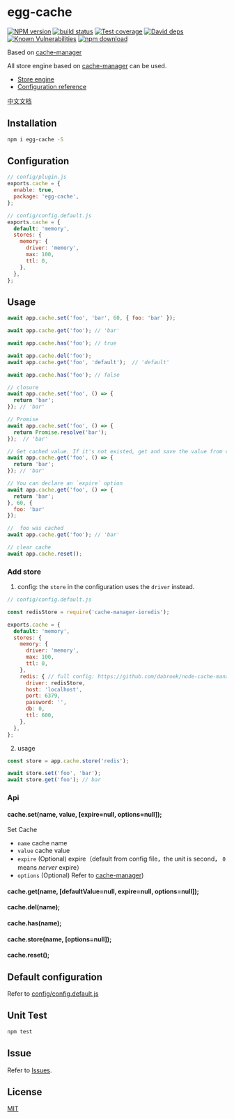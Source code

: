 # egg-cache

[![NPM version][npm-image]][npm-url]
[![build status][travis-image]][travis-url]
[![Test coverage][codecov-image]][codecov-url]
[![David deps][david-image]][david-url]
[![Known Vulnerabilities][snyk-image]][snyk-url]
[![npm download][download-image]][download-url]

[npm-image]: https://img.shields.io/npm/v/egg-cache.svg?style=flat-square
[npm-url]: https://npmjs.org/package/egg-cache
[travis-image]: https://img.shields.io/travis/hexindai/egg-cache.svg?style=flat-square
[travis-url]: https://travis-ci.org/hexindai/egg-cache
[codecov-image]: https://img.shields.io/codecov/c/github/hexindai/egg-cache.svg?style=flat-square
[codecov-url]: https://codecov.io/github/hexindai/egg-cache?branch=master
[david-image]: https://img.shields.io/david/hexindai/egg-cache.svg?style=flat-square
[david-url]: https://david-dm.org/hexindai/egg-cache
[snyk-image]: https://snyk.io/test/npm/egg-cache/badge.svg?style=flat-square
[snyk-url]: https://snyk.io/test/npm/egg-cache
[download-image]: https://img.shields.io/npm/dm/egg-cache.svg?style=flat-square
[download-url]: https://npmjs.org/package/egg-cache

Based on [cache-manager](https://github.com/BryanDonovan/node-cache-manager)

All store engine based on [cache-manager](https://github.com/BryanDonovan/node-cache-manager) can be used.
* [Store engine](https://github.com/BryanDonovan/node-cache-manager#store-engines)
* [Configuration reference](#store)

[中文文档](README.zh_CN.md)

## Installation

```sh
npm i egg-cache -S
```

## Configuration

```js
// config/plugin.js
exports.cache = {
  enable: true,
  package: 'egg-cache',
};
```

```js
// config/config.default.js
exports.cache = {
  default: 'memory',
  stores: {
    memory: {
      driver: 'memory',
      max: 100,
      ttl: 0,
    },
  },
};
```
## Usage

```js
await app.cache.set('foo', 'bar', 60, { foo: 'bar' });

await app.cache.get('foo'); // 'bar'

await app.cache.has('foo'); // true

await app.cache.del('foo');
await app.cache.get('foo', 'default');  // 'default'

await app.cache.has('foo'); // false

// closure
await app.cache.set('foo', () => {
  return 'bar';
}); // 'bar'

// Promise
await app.cache.set('foo', () => {
  return Promise.resolve('bar');
});  // 'bar'

// Get cached value. If it's not existed, get and save the value from closure
await app.cache.get('foo', () => {
  return 'bar';
}); // 'bar'

// You can declare an `expire` option
await app.cache.get('foo', () => {
  return 'bar';
}, 60, {
  foo: 'bar'
});

//  foo was cached
await app.cache.get('foo'); // 'bar'

// clear cache
await app.cache.reset();
```

### Add store

1. config: the `store` in the configuration uses the `driver` instead.

```js
// config/config.default.js

const redisStore = require('cache-manager-ioredis');

exports.cache = {
  default: 'memory',
  stores: {
    memory: {
      driver: 'memory',
      max: 100,
      ttl: 0,
    },
    redis: { // full config: https://github.com/dabroek/node-cache-manager-ioredis#single-store
      driver: redisStore,
      host: 'localhost',
      port: 6379,
      password: '',
      db: 0,
      ttl: 600,
    },
  },
};
```

2. usage

```js
const store = app.cache.store('redis');

await store.set('foo', 'bar');
await store.get('foo'); // bar
```

### Api

#### cache.set(name, value, [expire=null, options=null]);

Set Cache
 - `name` cache name
 - `value` cache value
 - `expire` (Optional) expire（default from config file，the unit is second， `0` means *nerver* expire）
 - `options` (Optional) Refer to [cache-manager](https://github.com/BryanDonovan/node-cache-manager/blob/master/lib/stores/memory.js#L14-L18))

#### cache.get(name, [defaultValue=null, expire=null, options=null]);

#### cache.del(name);

#### cache.has(name);

#### cache.store(name, [options=null]);

#### cache.reset();

## Default configuration

Refer to [config/config.default.js](config/config.default.js)

## Unit Test

```sh
npm test
```

## Issue

Refer to [Issues](https://github.com/hexindai/egg-cache/issues).

## License

[MIT](LICENSE)
